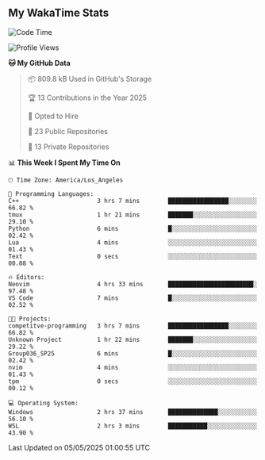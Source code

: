## My WakaTime Stats
<!--START_SECTION:waka-->
![Code Time](http://img.shields.io/badge/Code%20Time-239%20hrs%2050%20mins-blue)

![Profile Views](http://img.shields.io/badge/Profile%20Views-0-blue)

**🐱 My GitHub Data** 

> 📦 809.8 kB Used in GitHub's Storage 
 > 
> 🏆 13 Contributions in the Year 2025
 > 
> 💼 Opted to Hire
 > 
> 📜 23 Public Repositories 
 > 
> 🔑 13 Private Repositories 
 > 
📊 **This Week I Spent My Time On** 

```text
🕑︎ Time Zone: America/Los_Angeles

💬 Programming Languages: 
C++                      3 hrs 7 mins        █████████████████░░░░░░░░   66.82 % 
tmux                     1 hr 21 mins        ███████░░░░░░░░░░░░░░░░░░   29.10 % 
Python                   6 mins              █░░░░░░░░░░░░░░░░░░░░░░░░   02.42 % 
Lua                      4 mins              ░░░░░░░░░░░░░░░░░░░░░░░░░   01.43 % 
Text                     0 secs              ░░░░░░░░░░░░░░░░░░░░░░░░░   00.08 % 

🔥 Editors: 
Neovim                   4 hrs 33 mins       ████████████████████████░   97.48 % 
VS Code                  7 mins              █░░░░░░░░░░░░░░░░░░░░░░░░   02.52 % 

🐱‍💻 Projects: 
competitve-programming   3 hrs 7 mins        █████████████████░░░░░░░░   66.82 % 
Unknown Project          1 hr 22 mins        ███████░░░░░░░░░░░░░░░░░░   29.22 % 
Group036_SP25            6 mins              █░░░░░░░░░░░░░░░░░░░░░░░░   02.42 % 
nvim                     4 mins              ░░░░░░░░░░░░░░░░░░░░░░░░░   01.43 % 
tpm                      0 secs              ░░░░░░░░░░░░░░░░░░░░░░░░░   00.12 % 

💻 Operating System: 
Windows                  2 hrs 37 mins       ██████████████░░░░░░░░░░░   56.10 % 
WSL                      2 hrs 3 mins        ███████████░░░░░░░░░░░░░░   43.90 % 
```


 Last Updated on 05/05/2025 01:00:55 UTC
<!--END_SECTION:waka-->
